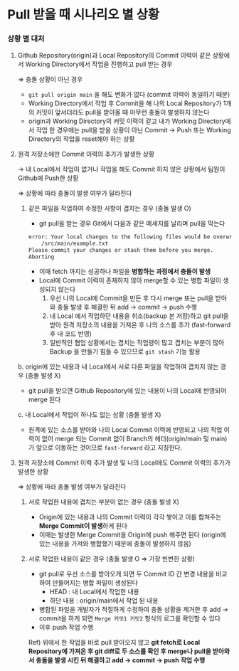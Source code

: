 # Pull 받을 때 시나리오 별 상황

### 상황 별 대처

1. Github Repository(origin)과 Local Repository의 Commit 이력이 같은 상황에서 Working Directory에서 작업을 진행하고 pull 받는 경우
    
    ⇒ 충돌 상황이 아닌 경우
    
    - `git pull origin main` 을 해도 변화가 없다 (commit 이력이 동일하기 때문)
    - Working Directory에서 작업 후 Commit을 해 나의 Local Repository가 1개의 커밋이 앞서더라도 pull을 받아올 때 아무런 충돌이 발생하지 않는다
    - origin과 Working Directory의 커밋 이력이 같고 내가 Working Directory에서 작업 한 경우에는 pull을 받을 상황이 아닌 Commit → Push 또는 Working Directory의 작업을 reset해야 하는 상황
    
2. 원격 저장소에만 Commit 이력의 추가가 발생한 상황
    
    → 내 Local에서 작업이 없거나 작업을 해도 Commit 하지 않은 상황에서 팀원이 Github에 Push한 상황
    
    ⇒ 상황에 따라 충돌이 발생 여부가 달라진다
    
    1. 같은 파일을 작업하여 수정한 사항이 겹치는 경우 (충돌 발생 O)
        - git pull을 받는 경우 Git에서 다음과 같은 메세지를 날리며 pull을 막는다
        
        ```bash
        error: Your local changes to the following files would be overwritten by merge:
            /src/main/example.txt
        Please commit your changes or stash them before you merge.
        Aborting
        ```
        
        - 이때 fetch 까지는 성공하나 파일을 **병합하는 과정에서 충돌이 발생**
        - Local에 Commit 이력이 존재하지 않아 merge할 수 있는 병합 파일이 생성되지 않는다
            1. 우선 나의 Local에 Commit을 만든 후 다시 merge 또는 pull을 받아와 충돌 발생 후 해결한 뒤 add → commit → push 수행
            2. 내 Local 에서 작업하던 내용을 취소(backup 본 저장)하고 git pull을 받아 원격 저장소의 내용을 가져온 후 나의 소스를 추가 (fast-forward 후 내 코드 반영)
            3. 일반적인 협업 상황에서는 겹치는 작업량이 많고 겹치는 부분이 많아 Backup 을 만들기 힘들 수 있으므로 `git stash` 기능 활용
        
    
    b. origin에 있는 내용과 내 Local에서 서로 다른 파일을 작업하여 겹치지 않는 경우 (충돌 발생 X)
    
    - git pull을 받으면 Github Repository에 있는 내용이 나의 Local에 반영되어 merge 된다
    
    c. 내 Local에서 작업이 하나도 없는 상황 (충돌 발생 X)
    
    - 원격에 있는 소스를 받아와 나의 Local Commit 이력에 반영되고 나의 작업 이력이 없어 merge 되는 Commit 없이 Branch의 헤더(origin/main 및 main)가 앞으로 이동하는 것이므로 `fast-forward` 라고 지칭한다.
    
3. 원격 저장소에 Commit 이력 추가 발생 및 나의 Local에도 Commit 이력의 추가가 발생한 상황
    
    ⇒ 상황에 따라 충돌 발생 여부가 달라진다
    
    1. 서로 작업한 내용에 겹치는 부분이 없는 경우 (충돌 발생 X)
        - Origin에 있는 내용과 나의 Commit 이력이 각각 쌓이고 이를 합쳐주는 **Merge Commit이 발생**하게 된다
        - 이때는 발생한 Merge Commit을 Origin에 push 해주면 된다 (origin에 있는 내용을 가져와 병합했기 때문에 충돌이 발생하지 않음)
        
    2. 서로 작업한 내용이 같은 경우 (충돌 발생 O ⇒ 가장 빈번한 상황)
        - git pull로 우선 소스를 받아오게 되면 두 Commit ID 간 변경 내용을 비교하여 만들어지는 병합 파일이 생성된다
            - HEAD : 내 Local에서 작업한 내용
            - 하단 내용 : origin/main에서 작업 된 내용
        - 병합된 파일을 개발자가 적절하게 수정하여 충돌 상황을 제거한 후 add → commit을 하게 되면 `Merge 커밋1 커밋2` 형식의 로그를 확인할 수 있다
        - 이후 push 작업 수행
        
        Ref) 위에서 한 작업을 바로 pull 받아오지 않고 **git fetch로 Local Repository에 가져온 후 git diff로 두 소스를 확인 후 merge나 pull을 받아와서 충돌을 발생 시킨 뒤 해결하고 add → commit → push 작업 수행**
